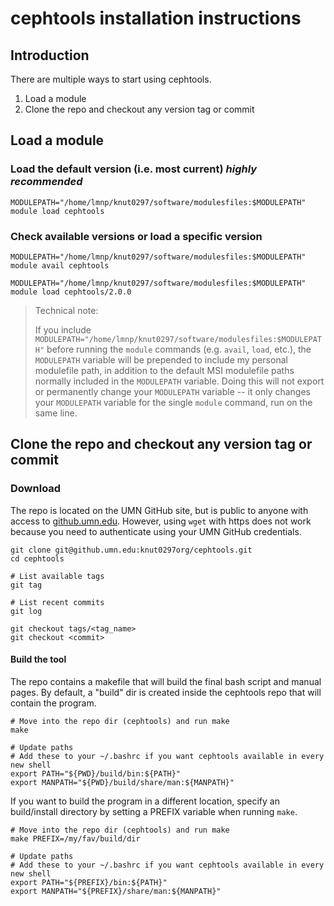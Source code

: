 # cephtools installation instructions

## Introduction

There are multiple ways to start using cephtools. 

1. Load a module
1. Clone the repo and checkout any version tag or commit


## Load a module

### Load the default version (i.e. most current)  *highly recommended*

```
MODULEPATH="/home/lmnp/knut0297/software/modulesfiles:$MODULEPATH" module load cephtools
```


### Check available versions or load a specific version

```
MODULEPATH="/home/lmnp/knut0297/software/modulesfiles:$MODULEPATH" module avail cephtools

MODULEPATH="/home/lmnp/knut0297/software/modulesfiles:$MODULEPATH" module load cephtools/2.0.0
```

> Technical note: 
>  
> If you include `MODULEPATH="/home/lmnp/knut0297/software/modulesfiles:$MODULEPATH"` before running the `module` commands (e.g. `avail`, `load`, etc.), the `MODULEPATH` variable will be prepended to include my personal modulefile path, in addition to the default MSI modulefile paths normally included in the `MODULEPATH` variable. Doing this will not export or permanently change your `MODULEPATH` variable -- it only changes your `MODULEPATH` variable for the single `module` command, run on the same line. 

 

## Clone the repo and checkout any version tag or commit

### Download
The repo is located on the UMN GitHub site, but is public to anyone with access to [github.umn.edu](github.umn.edu). However, using `wget` with https does not work because you need to authenticate using your UMN GitHub credentials. 


```
git clone git@github.umn.edu:knut0297org/cephtools.git
cd cephtools

# List available tags
git tag

# List recent commits
git log

git checkout tags/<tag_name>
git checkout <commit>

```



#### Build the tool

The repo contains a makefile that will build the final bash script and manual pages. By default, a "build" dir is created inside the cephtools repo that will contain the program.
 
```
# Move into the repo dir (cephtools) and run make
make

# Update paths
# Add these to your ~/.bashrc if you want cephtools available in every new shell
export PATH="${PWD}/build/bin:${PATH}"
export MANPATH="${PWD}/build/share/man:${MANPATH}"
```



If you want to build the program in a different location, specify an build/install directory by setting a PREFIX variable when running `make`.


```
# Move into the repo dir (cephtools) and run make
make PREFIX=/my/fav/build/dir

# Update paths
# Add these to your ~/.bashrc if you want cephtools available in every new shell
export PATH="${PREFIX}/bin:${PATH}"
export MANPATH="${PREFIX}/share/man:${MANPATH}"
```




